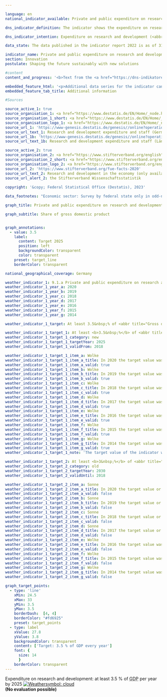 ```yaml
---

language: en        
national_indicator_available: Private and public expenditure on research and development        

dns_indicator_definition: The indicator shows the expenditure on research and development by businesses, general government and institutions of higher education in relation to gross domestic product (<abbr title="Gross domestic product" tabindex="0">GDP</abbr>).        

dns_indicator_intention: Expenditure on research and development (<abbr title="Research and development" tabindex="0">R&D</abbr>) is an important, although not the only determinant of an economy’s rate of innovation. The higher the expenditure, the higher the probability of more dynamic gains in productivity, the stronger economic growth and the more competitiveness is improved. The Federal Government has therefore set itself the goal of ensuring that private and public expenditure on research and development&nbsp;–&nbsp;a major determinant for the innovation rate of an economy&nbsp;–&nbsp;increases to at least an annual 3.5&nbsp;% of gross domestic product by 2025.        

data_state: The data published in the indicator report 2022 is as of 31 October 2022. The data shown on this platform is updated regularly, so that more current data may be available online than published in the <a href="https://dns-indikatoren.de/en/publications_reports/">indicator report 2022</a>.        

indicator_name: Private and public expenditure on research and development        
section: Innovation        
postulate: Shaping the future sustainably with new solutions        

#content         
content_and_progress: '<b>Text from the <a href="https://dns-indikatoren.de/en/publications_reports/">Indicator Report 2022&nbsp;</a></b><br><br>Research and development (<abbr title="Research and development" tabindex="0">R&D</abbr>) are scientific activities and are defined as creative and systematic work to expand the level of knowledge&nbsp;–&nbsp;including knowledge of humankind, culture and society&nbsp;–&nbsp;and the development of new applications based on the existing knowledge. The main criterion applied to differentiate between <abbr title="Research and development" tabindex="0">R&D</abbr> and related activities is whether the activity involves an appreciable element of newness or further development.<br><br>The share of research and development expenditure in the gross domestic product (<abbr title="Gross domestic product" tabindex="0">GDP</abbr>) is determined annually by the Federal Statistical Office. Overall expenditure on research and development comprises expenditure by general government (including non-profit private research institutions), institutions of higher education, and businesses. The surveys and calculations adhere to the recommended methodologies of the Frascati Manual of the <abbr title="Organisation for Economic Co-operation and Development" tabindex="0">OECD</abbr> on statistics about <abbr title="Research and development" tabindex="0">R&D</abbr>, which also enable international comparisons.<br><br>Overall <abbr title="Research and development" tabindex="0">R&D</abbr> expenditure in Germany in 2020&nbsp;amounted to 106.6&nbsp;billion euros, equivalent to 3.1&nbsp;% of <abbr title="Gross domestic product" tabindex="0">GDP</abbr>. Hence, the indicator was 0.4&nbsp;percentage points below the annual target of 3.5&nbsp;% of <abbr title="Gross domestic product" tabindex="0">GDP</abbr> by 2025. If the past development continues, it can be assumed that the target value will not be reached.<br><br>Since 2000, the share of <abbr title="Research and development" tabindex="0">R&D</abbr> in relation to <abbr title="Gross domestic product" tabindex="0">GDP</abbr> in Germany has increased by about 0.7&nbsp;percentage points. Compared to 2000, the expenditures for <abbr title="Research and development" tabindex="0">R&D</abbr> have doubled. Compared to the preceding year 2019, the expenditure for <abbr title="Research and development" tabindex="0">R&D</abbr> activities decreased in the first year of the <abbr title="Coronavirus SARS-CoV-2" tabindex="0">COVID-19</abbr>&nbsp;pandemic by 3.4&nbsp;billion euros. However, this decline is completely limited to the economic sector and, in fact, the other two sectors recorded increments.<br><br>In 2020, businesses accounted for the by far largest share of <abbr title="Research and development" tabindex="0">R&D</abbr> expenditure in Germany at around 66.6&nbsp;%, with 18.7&nbsp;% spent by institutions of higher education and a further 14.6&nbsp;% by both public and private non-profit research institutions. Staff employed in <abbr title="Research and development" tabindex="0">R&D</abbr> comprised around 733,831&nbsp;full-time equivalents, a figure that includes only the share of their working hours actually spent on <abbr title="Research and development" tabindex="0">R&D</abbr> work. Some 63.7&nbsp;% of the staff work in businesses, 20.7&nbsp;% in institutions of higher education and 15.6&nbsp;% in public and private non-profit research institutions.<br><br>In an international comparison among <abbr title="Organisation for Economic Co-operation and Development" tabindex="0">OECD</abbr> member states, Germany reached 3.1&nbsp;% in 2020&nbsp;and was ahead of Denmark (3.0&nbsp;%) and Finland (2.9&nbsp;%), further, Germany exceeds the value of the <abbr title="European Union" tabindex="0">EU</abbr> 27&nbsp;region with its 2.2&nbsp;% and the <abbr title="Organisation for Economic Co-operation and Development" tabindex="0">OECD</abbr> average of 2.7&nbsp;% of <abbr title="Gross domestic product" tabindex="0">GDP</abbr>. Eight States, for instance Sweden (3.5&nbsp;%) or Japan (3.3&nbsp;%), were ahead of Germany. On a national level, Baden-Württemberg at 5.7&nbsp;% (year 2020) was far ahead of other German Länder, followed by Bremen at 3.7&nbsp;% and Bavaria at 3.4&nbsp;% of <abbr title="Gross domestic product" tabindex="0">GDP</abbr>.'        

embedded_feature_html: '<p>Additional data series for the indicator can be found <a href="https://dns-indikatoren.de/public/AddInfos/en/9_1_a.pdf" target="_blank" >here</a>.</p><br><small>Note: You can display the PDF document directly in your browser or download the PDF document and open it with a PDF reader of your choice. We will be happy to advise you.</small>'
embedded_feature_tab_title: Additional information        

#Sources        

source_active_1: true
source_organisation_1: <a href="https://www.destatis.de/EN/Home/_node.html" target="_blank">Federal Statistical Office</a>
source_organisation_1_short: <a href="https://www.destatis.de/EN/Home/_node.html" target="_blank">Federal Statistical Office</a>
source_organisation_logo_1: <a href="https://www.destatis.de/EN/Home/_node.html" target="_blank"><img src="https://dns-indikatoren.de/public/OrgImgEn/destatis.png" alt="Federal Statistical Office" title=" Click here to visit the homepage of the organizationFederal Statistical Office" style="height:60px; width:148px; border:transparent"/></a>
source_url_1: 'https://www-genesis.destatis.de/genesis//online?operation=table&code=21821-0001&bypass=true&levelindex=0&levelid=1660726117256&language=en'
source_url_text_1: Research and development expenditure and staff (Germany)&nbsp;–&nbsp;GENESIS online 21821-0001
source_url_1b: 'https://www-genesis.destatis.de/genesis//online?operation=table&code=21821-0002&bypass=true&levelindex=1&levelid=1623135114747&language=en'
source_url_text_1b: Research and development expenditure and staff (Länder)&nbsp;–&nbsp;GENESIS online 21821-0002

source_active_2: true
source_organisation_2: <a href="https://www.stifterverband.org/english" target="_blank" onclick="return confirm_alert('the Stifterverband Wissenschaftsstatistik', 'En')">Stifterverband Wissenschaftsstatistik</a>
source_organisation_2_short: <a href="https://www.stifterverband.org/english" target="_blank" onclick="return confirm_alert('the Stifterverband Wissenschaftsstatistik', 'En')">Stifterverband Wissenschaftsstatistik</a>
source_organisation_logo_2: <a href="https://www.stifterverband.org/english" target="_blank" onclick="return confirm_alert('the Stifterverband Wissenschaftsstatistik', 'En')"><img src="https://dns-indikatoren.de/public/OrgImgEn/svws.png" alt="Stifterverband Wissenschaftsstatistik" title=" Click here to visit the homepage of the organizationStifterverband Wissenschaftsstatistik" style="height:60px; width:148px; border:transparent"/></a>
source_url_2: 'https://www.stifterverband.org/fue-facts-2020'
source_url_text_2: Research and development in the economy (only available in German)
source_url_alert_2: the Stifterverband Wissenschaftsstatistik
        
copyright: '&copy; Federal Statistical Office (Destatis), 2023'        

data_footnotes: "Economic sector: Survey by federal state only in odd-numbered years; in even-numbered years, the breakdown by federal state is based on the percentage of the respective previous year.<br>• Until 2010, including external expenditures for research and development.<br>• Calculation methodology changed as of 2016.<br>• 2021&nbsp;revised data."        

graph_title: Private and public expenditure on research and development        

graph_subtitle: Share of gross domestic product        


graph_annotations:
  - value: 3.5
    label:
      content: Target 2025
      position: left
      backgroundColor: transparent
      color: transparent
    preset: target_line
    borderColor: transparent                

national_geographical_coverage: Germany        

weather_indicator_1: 9.1.a Private and public expenditure on research and development
weather_indicator_1_year_a: 2020
weather_indicator_1_year_b: 2019
weather_indicator_1_year_c: 2018
weather_indicator_1_year_d: 2017
weather_indicator_1_year_e: 2016
weather_indicator_1_year_f: 2015
weather_indicator_1_year_g: 2014

weather_indicator_1_target: At least 3.5&nbsp;% of <abbr title="Gross domestic product" tabindex="0">GDP</abbr> per year by 2025

weather_indicator_1_target_1: At least <b>3.5&nbsp;%</b> of <abbr title="Gross domestic product" tabindex="0">GDP</abbr> per year by <b>2025</b>
weather_indicator_1_target_1_category: new
weather_indicator_1_target_1_targetYear: 2025
weather_indicator_1_target_1_validFrom: 2018

weather_indicator_1_target_1_item_a: Wolke
weather_indicator_1_target_1_item_a_title: In 2020 the target value was not reached, but the average development pointed in the desired direction.
weather_indicator_1_target_1_item_a_valid: true
weather_indicator_1_target_1_item_b: Wolke
weather_indicator_1_target_1_item_b_title: In 2019 the target value was not reached, but the average development pointed in the desired direction.
weather_indicator_1_target_1_item_b_valid: true
weather_indicator_1_target_1_item_c: Wolke
weather_indicator_1_target_1_item_c_title: In 2018 the target value was not reached, but the average development pointed in the desired direction.
weather_indicator_1_target_1_item_c_valid: true
weather_indicator_1_target_1_item_d: Wolke
weather_indicator_1_target_1_item_d_title: In 2017 the target value was not reached, but the average development pointed in the desired direction.
weather_indicator_1_target_1_item_d_valid: true
weather_indicator_1_target_1_item_e: Wolke
weather_indicator_1_target_1_item_e_title: In 2016 the target value was not reached, but the average development pointed in the desired direction.
weather_indicator_1_target_1_item_e_valid: true
weather_indicator_1_target_1_item_f: Wolke
weather_indicator_1_target_1_item_f_title: In 2015 the target value was not reached, but the average development pointed in the desired direction.
weather_indicator_1_target_1_item_f_valid: true
weather_indicator_1_target_1_item_g: Wolke
weather_indicator_1_target_1_item_g_title: In 2014 the target value was not reached, but the average development pointed in the desired direction.
weather_indicator_1_target_1_item_g_valid: true
weather_indicator_1_target_1_note: 'The target value of the indicator was adjusted as part of the <a href="https://www.bundesregierung.de/resource/blob/974430/1588964/1b24acbed2b731744c2ffa4ca9f3a6fc/2019-03-13-dns-aktualisierung-2018-englisch-data.pdf?download=1"> update of the German Sustainable Development Strategy 2018</a>. Since this resolution came into force, the revised target (3.5&nbsp;% by 2025) has applied to the indicator.'

weather_indicator_1_target_2: At least <b>3&nbsp;%</b> of <abbr title="Gross domestic product" tabindex="0">GDP</abbr> per year by <b>2030</b>
weather_indicator_1_target_2_category: old
weather_indicator_1_target_2_targetYear: 2030
weather_indicator_1_target_2_validUntil: 2018

weather_indicator_1_target_2_item_a: Sonne
weather_indicator_1_target_2_item_a_title: In 2020 the target value or a better value was achieved and the average change did not point in the direction of deterioration.
weather_indicator_1_target_2_item_a_valid: false
weather_indicator_1_target_2_item_b: Sonne
weather_indicator_1_target_2_item_b_title: In 2019 the target value or a better value was achieved and the average change did not point in the direction of deterioration.
weather_indicator_1_target_2_item_b_valid: false
weather_indicator_1_target_2_item_c: Sonne
weather_indicator_1_target_2_item_c_title: In 2018 the target value or a better value was achieved and the average change did not point in the direction of deterioration.
weather_indicator_1_target_2_item_c_valid: false
weather_indicator_1_target_2_item_d: Sonne
weather_indicator_1_target_2_item_d_title: In 2017 the target value or a better value was achieved and the average change did not point in the direction of deterioration.
weather_indicator_1_target_2_item_d_valid: false
weather_indicator_1_target_2_item_e: Wolke
weather_indicator_1_target_2_item_e_title: In 2016 the target value was not reached, but the average development pointed in the desired direction.
weather_indicator_1_target_2_item_e_valid: false
weather_indicator_1_target_2_item_f: Wolke
weather_indicator_1_target_2_item_f_title: In 2015 the target value was not reached, but the average development pointed in the desired direction.
weather_indicator_1_target_2_item_f_valid: false
weather_indicator_1_target_2_item_g: Wolke
weather_indicator_1_target_2_item_g_title: In 2014 the target value was not reached, but the average development pointed in the desired direction.
weather_indicator_1_target_2_item_g_valid: false        

graph_target_points:
  - type: 'line'
    xMin: 24.5
    xMax: 33
    yMin: 3.5
    yMax: 3.5
    borderDash:  [4, 4]
    borderColor: "#fd6925"
    preset: target_points
  - type: label
    xValue: 27.8
    yValue: 3.8
    backgroundColor: transparent
    content: ['Target: 3.5 % of GDP every year']
    font: {
      size: 14
      }
    borderColor: transparent        
---
```



<div>
  <div class="my-header">
    <label class="default">Expenditure on research and development: at least 3.5&nbsp;% of <abbr title="Gross domestic product" tabindex="0">GDP</abbr> per year by 2025
      <a href="https://dns-indikatoren.de/en/status"><img src="https://sdg-indikatoren.de/public/Wettersymbole/Wolke.png" title="In 2020 the target value was not reached, but the average development pointed in the desired direction." alt="Weathersymbol: cloud"/>
      </a>
    </label>
  </div>
</div>
<div class="my-header-note">
  <label class="default"><b>(No evaluation possible)
  </b></label>
</div>